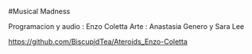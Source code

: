 #Musical Madness 

Programacion y audio : Enzo Coletta
Arte : Anastasia Genero y Sara Lee

https://github.com/BiscupidTea/Ateroids_Enzo-Coletta